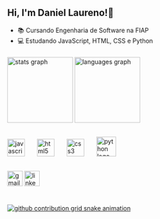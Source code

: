 <h2 align="left">Hi, I'm Daniel Laureno!👋</h2>

- 📚 Cursando Engenharia de Software na FIAP
- 💻 Estudando JavaScript, HTML, CSS e Python

###

<div align="left">
  <img src="https://github-readme-stats.vercel.app/api?username=daniel-laureano&hide_title=false&hide_rank=false&show_icons=true&include_all_commits=true&count_private=true&disable_animations=false&theme=algolia&locale=en&hide_border=false" height="150" alt="stats graph"  />
  <img src="https://github-readme-stats.vercel.app/api/top-langs?username=daniel-laureano&locale=en&hide_title=false&layout=compact&card_width=320&langs_count=5&theme=algolia&hide_border=false" height="150" alt="languages graph"  />
</div>
<h2></h2>

###

<div align="left">
  <img src="https://cdn.jsdelivr.net/gh/devicons/devicon/icons/javascript/javascript-original.svg" height="40" alt="javascript logo"  />
  <img width="20" />
  <img src="https://cdn.jsdelivr.net/gh/devicons/devicon/icons/html5/html5-original.svg" height="40" alt="html5 logo"  />
  <img width="20" />
  <img src="https://cdn.jsdelivr.net/gh/devicons/devicon/icons/css3/css3-original.svg" height="40" alt="css3 logo"  />
  <img width="20" />
  <img src="https://cdn.jsdelivr.net/gh/devicons/devicon/icons/python/python-original.svg" height="45" alt="python logo"  />
  <img width="30" />
</div>    

###
<h2></h2>

###
<div align="left">
  <a href= "mailto:daniellaureanoluz@gmail.com"><img src="https://img.shields.io/static/v1?message=Gmail&logo=gmail&label=&color=D14836&logoColor=white&labelColor=&style=for-the-badge" height="35" alt="gmail logo" ></a>
  <a href= "https://linkedin.com/in/daniel-laureano-da-luz-71530635a"><img src="https://img.shields.io/static/v1?message=LinkedIn&logo=linkedin&label=&color=0077B5&logoColor=white&labelColor=&style=for-the-badge" height="35" alt="linkedin logo"  />
</div>

###

<br clear="both">

<picture align="center">
  <source media="(prefers-color-scheme: dark)" srcset="https://raw.githubusercontent.com/daniel-laureano/daniel-laureano/output/github-contribution-grid-snake-dark.svg">
  <source media="(prefers-color-scheme: light)" srcset="https://raw.githubusercontent.com/daniel-laureano/daniel-laureano/output/github-contribution-grid-snake-dark.svg">
  <img align="center" alt="github contribution grid snake animation" src="https://raw.githubusercontent.com/daniel-laureano/daniellaureano/output/github-contribution-grid-snake.svg">
</picture>

###
